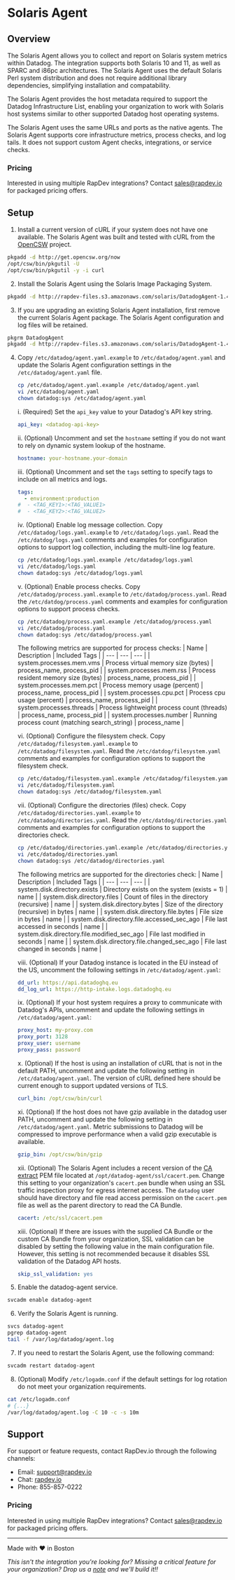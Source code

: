# Solaris Agent
## Overview

The Solaris Agent allows you to collect and report on Solaris system metrics within Datadog. The integration supports both Solaris 10 and 11, as well as SPARC and i86pc architectures. The Solaris Agent uses the default Solaris Perl system distribution and does not require additional library dependencies, simplifying installation and compatability.

The Solaris Agent provides the host metadata required to support the Datadog Infrastructure List, enabling your organization to work with Solaris host systems similar to other supported Datadog host operating systems.

The Solaris Agent uses the same URLs and ports as the native agents. The Solaris Agent supports core infrastructure metrics, process checks, and log tails. It does not support custom Agent checks, integrations, or service checks. 

### Pricing
Interested in using multiple RapDev integrations? Contact [sales@rapdev.io](mailto:sales@rapdev.io) for packaged pricing offers.

## Setup

1. Install a current version of cURL if your system does not have one available. The Solaris Agent was built and tested with cURL from the [OpenCSW](https://www.opencsw.org/about/) project.
```sh
pkgadd -d http://get.opencsw.org/now
/opt/csw/bin/pkgutil -U
/opt/csw/bin/pkgutil -y -i curl
```

2. Install the Solaris Agent using the Solaris Image Packaging System. 
```sh
pkgadd -d http://rapdev-files.s3.amazonaws.com/solaris/DatadogAgent-1.4.1.pkg
```

3. If you are upgrading an existing Solaris Agent installation, first remove the current Solaris Agent package. The Solaris Agent configuration and log files will be retained.
```sh
pkgrm DatadogAgent
pkgadd -d http://rapdev-files.s3.amazonaws.com/solaris/DatadogAgent-1.4.1.pkg
```

4. Copy `/etc/datadog/agent.yaml.example` to `/etc/datadog/agent.yaml` and update the Solaris Agent configuration settings in the `/etc/datadog/agent.yaml` file.

    ```sh
    cp /etc/datadog/agent.yaml.example /etc/datadog/agent.yaml
    vi /etc/datadog/agent.yaml
    chown datadog:sys /etc/datadog/agent.yaml
    ```

    i. (Required) Set the `api_key` value to your Datadog's API key string.
    ```yaml
    api_key: <datadog-api-key>
    ```

    ii. (Optional) Uncomment and set the `hostname` setting if you do not want to rely on dynamic system lookup of the hostname.
    ```yaml
    hostname: your-hostname.your-domain
    ```

    iii. (Optional) Uncomment and set the `tags` setting to specify tags to include on all metrics and logs.
    ```yaml
    tags:
      - environment:production
    #  - <TAG_KEY1>:<TAG_VALUE1>
    #  - <TAG_KEY2>:<TAG_VALUE2>
    ```

    iv. (Optional) Enable log message collection. Copy `/etc/datadog/logs.yaml.example` to `/etc/datadog/logs.yaml`. Read the `/etc/datdog/logs.yaml` comments and examples for configuration options to support log collection, including the multi-line log feature.
    ```sh
    cp /etc/datadog/logs.yaml.example /etc/datadog/logs.yaml
    vi /etc/datadog/logs.yaml
    chown datadog:sys /etc/datadog/logs.yaml
    ```

    v. (Optional) Enable process checks. Copy `/etc/datadog/process.yaml.example` to `/etc/datadog/process.yaml`. Read the `/etc/datdog/process.yaml` comments and examples for configuration options to support process checks.
    ```sh
    cp /etc/datadog/process.yaml.example /etc/datadog/process.yaml
    vi /etc/datadog/process.yaml
    chown datadog:sys /etc/datadog/process.yaml
    ```

    The following metrics are supported for process checks:
    | Name | Description | Included Tags |
    | --- | --- | --- |
    | system.processes.mem.vms | Process virtual memory size (bytes) | process_name, process_pid |
    | system.processes.mem.rss | Process resident memory size (bytes) | process_name, process_pid |
    | system.processes.mem.pct | Process memory usage (percent) | process_name, process_pid |
    | system.processes.cpu.pct | Process cpu usage (percent) | process_name, process_pid |
    | system.processes.threads | Process lightweight process count (threads) | process_name, process_pid |
    | system.processes.number | Running process count (matching search_string) | process_name |

    vi. (Optional) Configure the filesystem check. Copy `/etc/datadog/filesystem.yaml.example` to `/etc/datadog/filesystem.yaml`. Read the `/etc/datdog/filesystem.yaml` comments and examples for configuration options to support the filesystem check.
    ```sh
    cp /etc/datadog/filesystem.yaml.example /etc/datadog/filesystem.yaml
    vi /etc/datadog/filesystem.yaml
    chown datadog:sys /etc/datadog/filesystem.yaml
    ```

    vii. (Optional) Configure the directories (files) check. Copy `/etc/datadog/directories.yaml.example` to `/etc/datadog/directories.yaml`. Read the `/etc/datdog/directories.yaml` comments and examples for configuration options to support the directories check.
    ```sh
    cp /etc/datadog/directories.yaml.example /etc/datadog/directories.yaml
    vi /etc/datadog/directories.yaml
    chown datadog:sys /etc/datadog/directories.yaml
    ```

    The following metrics are supported for the directories check:
    | Name | Description | Included Tags |
    | --- | --- | --- |
    | system.disk.directory.exists | Directory exists on the system (exists = 1) | name |
    | system.disk.directory.files | Count of files in the directory (recursive) | name |
    | system.disk.directory.bytes | Size of the directory (recursive) in bytes | name |
    | system.disk.directory.file.bytes | File size in bytes | name |
    | system.disk.directory.file.accessed_sec_ago | File last accessed in seconds | name |
    | system.disk.directory.file.modified_sec_ago | File last modified in seconds | name |
    | system.disk.directory.file.changed_sec_ago | File last changed in seconds | name |

    viii. (Optional) If your Datadog instance is located in the EU instead of the US, uncomment the following settings in `/etc/datadog/agent.yaml`:
    ```yaml
    dd_url: https://api.datadoghq.eu
    dd_log_url: https://http-intake.logs.datadoghq.eu
    ```

    ix. (Optional) If your host system requires a proxy to communicate with Datadog's APIs, uncomment and update the following settings in `/etc/datadog/agent.yaml`:
    ```yaml
    proxy_host: my-proxy.com
    proxy_port: 3128
    proxy_user: username
    proxy_pass: password
    ```

    x. (Optional) If the host is using an installation of cURL that is not in the default PATH, uncomment and update the following setting in `/etc/datadog/agent.yaml`. The version of cURL defined here should be current enough to support updated versions of TLS.
    ```yaml
    curl_bin: /opt/csw/bin/curl
    ```

    xi. (Optional) If the host does not have gzip available in the datadog user PATH, uncomment and update the following setting in `/etc/datadog/agent.yaml`. Metric submissions to Datadog will be compressed to improve performance when a valid gzip executable is available.
    ```yaml
    gzip_bin: /opt/csw/bin/gzip
    ```

    xii. (Optional) The Solaris Agent includes a recent version of the [CA extract](https://curl.se/docs/caextract.html) PEM file located at `/opt/datadog-agent/ssl/cacert.pem`. Change this setting to your organization's `cacert.pem` bundle when using an SSL traffic inspection proxy for egress internet access. The `datadog` user should have directory and file read access permission on the `cacert.pem` file as well as the parent directory to read the CA Bundle.
    ```yaml
    cacert: /etc/ssl/cacert.pem
    ```

    xiii. (Optional) If there are issues with the supplied CA Bundle or the custom CA Bundle from your organization, SSL validation can be disabled by setting the following value in the main configuration file. However, this setting is not recommended because it disables SSL validation of the Datadog API hosts.
    ```yaml
    skip_ssl_validation: yes
    ```

5. Enable the datadog-agent service.
```sh
svcadm enable datadog-agent
```

6. Verify the Solaris Agent is running.
```sh
svcs datadog-agent
pgrep datadog-agent
tail -f /var/log/datadog/agent.log
```

7. If you need to restart the Solaris Agent, use the following command:
```sh
svcadm restart datadog-agent
```

8. (Optional) Modify `/etc/logadm.conf` if the default settings for log rotation do not meet your organization requirements.
```sh
cat /etc/logadm.conf
# {...}
/var/log/datadog/agent.log -C 10 -c -s 10m
```

## Support

For support or feature requests, contact RapDev.io through the following channels: 

 - Email: support@rapdev.io 
 - Chat: [rapdev.io](https://www.rapdev.io/#Get-in-touch)
 - Phone: 855-857-0222 

### Pricing
Interested in using multiple RapDev integrations? Contact [sales@rapdev.io](mailto:sales@rapdev.io) for packaged pricing offers.
 
---
Made with ❤️ in Boston

*This isn't the integration you're looking for? Missing a critical feature for your organization? Drop us a [note](mailto:support@rapdev.io) and we'll build it!!*
